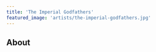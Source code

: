 ```yaml
---
title: 'The Imperial Godfathers'
featured_image: 'artists/the-imperial-godfathers.jpg'
---
```


## About


